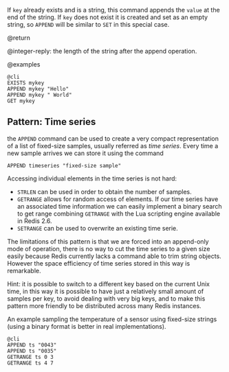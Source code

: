 If `key` already exists and is a string, this command appends the `value` at
the end of the string.  If `key` does not exist it is created and set as an
empty string, so `APPEND` will be similar to `SET` in this special case.

@return

@integer-reply: the length of the string after the append operation.

@examples

    @cli
    EXISTS mykey
    APPEND mykey "Hello"
    APPEND mykey " World"
    GET mykey

Pattern: Time series
---

the `APPEND` command can be used to create a very compact representation of
a list of fixed-size samples, usually referred as *time series*.
Every time a new sample arrives we can store it using the command

    APPEND timeseries "fixed-size sample"

Accessing individual elements in the time series is not hard:

* `STRLEN` can be used in order to obtain the number of samples.
* `GETRANGE` allows for random access of elements. If our time series have an associated time information we can easily implement a binary search to get range combining `GETRANGE` with the Lua scripting engine available in Redis 2.6.
* `SETRANGE` can be used to overwrite an existing time serie.

The limitations of this pattern is that we are forced into an append-only mode of operation, there is no way to cut the time series to a given size easily because Redis currently lacks a command able to trim string objects. However the space efficiency of time series stored in this way is remarkable.

Hint: it is possible to switch to a different key based on the current Unix time, in this way it is possible to have just a relatively small amount of samples per key, to avoid dealing with very big keys, and to make this pattern more
friendly to be distributed across many Redis instances.

An example sampling the temperature of a sensor using fixed-size strings (using a binary format is better in real implementations).

    @cli
    APPEND ts "0043"
    APPEND ts "0035"
    GETRANGE ts 0 3
    GETRANGE ts 4 7

